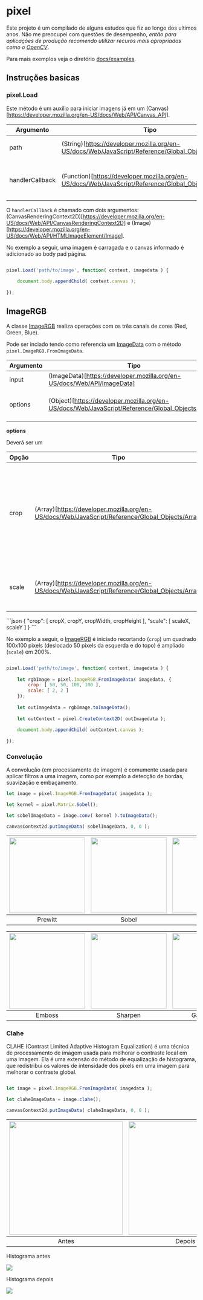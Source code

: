 
# pixel

Este projeto é um compilado de alguns estudos que fiz ao longo dos ultimos anos.
Não me preocupei com questões de desempenho, *então para aplicações de produção recomendo utilizar recuros mais apropriados como o [OpenCV](https://opencv.org/)*.

Para mais exemplos veja o diretório [docs/examples](https://github.com/devConcordia/pixel/blob/main/examples/).


## Instruções basicas



### pixel.Load

Este método é um auxílio para iniciar imagens já em um (Canvas)[https://developer.mozilla.org/en-US/docs/Web/API/Canvas_API].

| Argumento | Tipo | Descrição |
|-----------|------|-----------|
| path      | (String)[https://developer.mozilla.org/en-US/docs/Web/JavaScript/Reference/Global_Objects/String] | caminho para a imagem |
| handlerCallback | (Function)[https://developer.mozilla.org/en-US/docs/Web/JavaScript/Reference/Global_Objects/Function] | função chamada quando a imagem carregar |

O `handlerCallback` é chamado com dois argumentos: (CanvasRenderingContext2D)[https://developer.mozilla.org/en-US/docs/Web/API/CanvasRenderingContext2D] e (Image)[https://developer.mozilla.org/en-US/docs/Web/API/HTMLImageElement/Image].

No exemplo a seguir, uma imagem é carragada e o canvas informado é adicionado ao body pad página.

```javascript

pixel.Load('path/to/image', function( context, imagedata ) {
	
	document.body.appendChild( context.canvas );
	
});

```

## ImageRGB

A classe [ImageRGB](https://github.com/devConcordia/pixel/blob/main/ImageRGB.mjs) realiza operações com os três canais de cores (Red, Green, Blue).

Pode ser inciado tendo como referencia um [ImageData](https://developer.mozilla.org/en-US/docs/Web/API/ImageData)
com o método `pixel.ImageRGB.FromImageData`.


| Argumento | Tipo | Descrição |
|-----------|------|-----------|
| input     | (ImageData)[https://developer.mozilla.org/en-US/docs/Web/API/ImageData] | Imagem original |
| options   | (Object)[https://developer.mozilla.org/en-US/docs/Web/JavaScript/Reference/Global_Objects/Object] | Opções para iniciar o [ImageRGB](https://github.com/devConcordia/pixel/blob/main/ImageRGB.mjs) |

**options**

Deverá ser um 

| Opção | Tipo | Descrição |
|-------|------|-----------|
| crop  | (Array)[https://developer.mozilla.org/en-US/docs/Web/JavaScript/Reference/Global_Objects/Array] | *cropX* ponto incial para o recorte no eixo X\n*cropY* ponto incial para o recorte no eixo Y\n*cropWidth* e *cropHeight* dimensões do recorte. |
| scale | (Array)[https://developer.mozilla.org/en-US/docs/Web/JavaScript/Reference/Global_Objects/Array] | *scaleX* altera a escala no eixo X\n *scaleY* altera a escala no eixo Y. |

´´´json
{
	"crop": [ cropX, cropY, cropWidth, cropHeight ],
	"scale": [ scaleX, scaleY ]
}
´´´

No exemplo a seguir, o [ImageRGB](https://github.com/devConcordia/pixel/blob/main/ImageRGB.mjs) é iniciado
recortando (`crop`) um quadrado 100x100 pixels (deslocado 50 pixels da esquerda e do topo) é ampliado (`scale`) em 200%.

```javascript

pixel.Load('path/to/image', function( context, imagedata ) {
	
	let rgbImage = pixel.ImageRGB.FromImageData( imagedata, { 
		crop: [ 50, 50, 100, 100 ],
		scale: [ 2, 2 ]
	});
	
	let outImagedata = rgbImage.toImageData();
	
	let outContext = pixel.CreateContext2D( outImagedata );
	
	document.body.appendChild( outContext.canvas );
	
});

```


### Convolução

A convolução (em processamento de imagem) é comumente usada para aplicar filtros a uma imagem, 
como por exemplo a detecção de bordas, suavização e embaçamento.

```javascript
let image = pixel.ImageRGB.FromImageData( imagedata );

let kernel = pixel.Matrix.Sobel();

let sobelImageData = image.conv( kernel ).toImageData();

canvasContext2d.putImageData( sobelImageData, 0, 0 );
```

| <img src="https://github.com/devConcordia/pixel/blob/main/docs/images/rgb-conv-prewitt.png" width="200" /> | <img src="https://github.com/devConcordia/pixel/blob/main/docs/images/rgb-conv-sobel.png" width="200" /> | <img src="https://github.com/devConcordia/pixel/blob/main/docs/images/rgb-conv-laplace.png" width="200" /> |
|:-:|:-:|:-:|
| Prewitt  | Sobel    | Laplace  |

| <img src="https://github.com/devConcordia/pixel/blob/main/docs/images/rgb-conv-emboss.png" width="200" /> | <img src="https://github.com/devConcordia/pixel/blob/main/docs/images/rgb-conv-sharpen.png" width="200" /> | <img src="https://github.com/devConcordia/pixel/blob/main/docs/images/rgb-conv-gaussian-blur.png" width="200" /> |
|:-:|:-:|:-:|
| Emboss   | Sharpen  | GaussianBlur |



### Clahe

CLAHE (Contrast Limited Adaptive Histogram Equalization) é uma técnica de processamento de imagem usada para melhorar o contraste local em uma imagem.
Ela é uma extensão do método de equalização de histograma, que redistribui os valores de intensidade dos pixels em uma imagem para melhorar o contraste global. 

```javascript

let image = pixel.ImageRGB.FromImageData( imagedata );

let claheImageData = image.clahe();

canvasContext2d.putImageData( claheImageData, 0, 0 );

```


| <img src="https://github.com/devConcordia/pixel/blob/main/docs/examples/src/hill.jpg" width="300" /> | <img src="https://github.com/devConcordia/pixel/blob/main/docs/images/rgb-clahe.png" width="300" /> |
|:-:|:-:|
| Antes  | Depois    |


Histograma antes

![](https://github.com/devConcordia/pixel/blob/main/docs/images/rgb-clahe-histogram-original.png)


Histograma depois

![](https://github.com/devConcordia/pixel/blob/main/docs/images/rgb-clahe-histogram-final.png)


